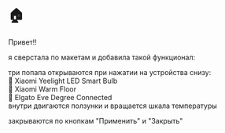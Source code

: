 <h1>🏠</h1>
Привет!! 

я сверстала по макетам и добавила такой функционал:

три попапа открываются при нажатии на устройства снизу: <br />
💭 Xiaomi Yeelight LED Smart Bulb <br />
💭 Xiaomi Warm Floor <br />
💭 Elgato Eve Degree Connected <br />
внутри двигаются ползунки и вращается шкала температуры

закрываются по кнопкам "Применить" и "Закрыть"

